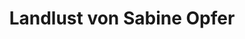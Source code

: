 ---
title: "Landlust von Sabine Opfer"
url: /rotenburg-an-der-fulda/landlust-von-sabine-opfer/
shop: Feinkost
---
